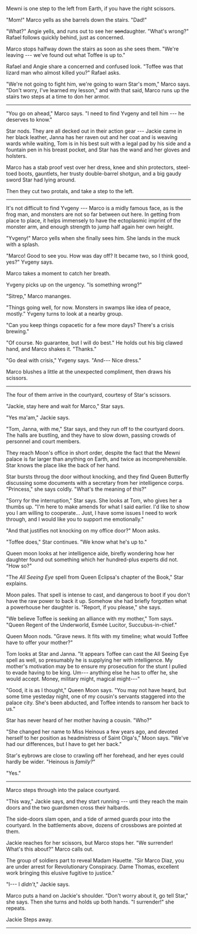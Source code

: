 Mewni is one step to the left from Earth, if you have the right scissors.

"Mom!" Marco yells as she barrels down the stairs. "Dad!"

"What?" Angie yells, and runs out to see her <s>son</s>daughter. "What's wrong?"
Rafael follows quickly behind, just as concerned.

Marco stops halfway down the stairs as soon as she sees them. "We're leaving
--- we've found out what Toffee is up to."

Rafael and Angie share a concerned and confused look. "Toffee was that lizard
man who almost killed you?" Rafael asks.

"We're not going to fight him, we're going to warn Star's mom," Marco says. "Don't
worry, I've learned my lesson," and with that said, Marco runs up the stairs two steps
at a time to don her armor.

----

"You go on ahead," Marco says. "I need to find Yvgeny and tell him --- he deserves to know."

Star nods. They are all decked out in their action gear --- Jackie came in her black leather,
Janna has her raven out and her coat and is weaving wards while waiting, Tom is in his best suit
with a legal pad by his side and a fountain pen in his breast pocket, and Star has the wand and
her gloves and holsters.

Marco has a stab proof vest over her dress, knee and shin protectors, steel-toed boots, gauntlets,
her trusty double-barrel shotgun, and a big gaudy sword Star had lying around.

Then they cut two protals, and take a step to the left.

----

It's not difficult to find Yvgeny --- Marco is a midly famous face, as is the
frog man, and monsters are not so far between out here. In getting from place to place,
it helps immensely to have the ectoplasmic imprint of the monster arm, and enough strength
to jump half again her own height.

"Yvgeny!" Marco yells when she finally sees him.
She lands in the muck with a splash.

"Marco! Good to see you. How was day off? It became two, so I think good, yes?"
Yvgeny says.

Marco takes a moment to catch her breath.

Yvgeny picks up on the urgency. "Is something wrong?"

"Sitrep," Marco mananges.

"Things going well, for now. Monsters in swamps like idea of peace, mostly."
Yvgeny turns to look at a nearby group.

"Can you keep things copacetic for a few more days? There's a crisis brewing."

"Of course. No guarantee, but I will do best." He holds out his big clawed hand,
and Marco shakes it. "Thanks."

"Go deal with crisis," Yvgeny says. "And--- Nice dress."

Marco blushes a little at the unexpected compliment, then
draws his scissors.

----

The four of them arrive in the courtyard, courtesy of Star's scissors.

"Jackie, stay here and wait for Marco," Star says.

"Yes ma'am," Jackie says.

"Tom, Janna, with me," Star says, and they run off to the courtyard doors.
The halls are bustling, and they have to slow down, passing crowds of personnel
and court members.

They reach Moon's office in short order, despite the fact that the Mewni palace is
far larger than anything on Earth, and twice as incomprehensible. Star knows the
place like the back of her hand.

Star bursts throug the door without knocking, and they find Queen Butterfly
discussing some documents with a secretary from her intelligence corps. "Princess,"
she says coldly. "What's the meaning of this?"

"Sorry for the interruption," Star says. She looks at Tom, who gives her a thumbs
up. "I'm here to make amends for what I said earlier. I'd like to show you I am willing
to cooperate... Just, I have some issues I need to work through, and I would like you to
support me emotionally."

"And that justifies not knocking on my office door?" Moon asks.

"Toffee does," Star continues. "We know what he's up to."

Queen moon looks at her intelligence aide, birefly wondering how her
daughter found out something which her hundred-plus experts did not. "How so?"

"The _All Seeing Eye_ spell from Queen Eclipsa's chapter of the Book," Star
explains.

Moon pales. That spell is intense to cast, and dangerous to boot if you
don't have the raw power to back it up. Somehow she had briefly
forgotten what a powerhouse her daughter is. "Report, if you please," she says.

"We believe Toffee is seeking an alliance with my mother," Tom says. "Queen Regent of
the Underworld, Esmée Lucitor, Succubus-in-chief."

Queen Moon nods. "Grave news. It fits with my timeline; what would Toffee have to
offer your mother?"

Tom looks at Star and Janna. "It appears Toffee can cast the All Seeing Eye spell as
well, so presumably he is supplying her with intelligence. My mother's motivation
may be to ensure my prosecution for the stunt I pulled to evade having to be king.
Um--- anything else he has to offer he, she would accept. Money, military might,
magical might---"

"Good, it is as I thought," Queen Moon says. "You may not have heard, but some time
yesteday night, one of my cousin's servants staggered into the palace city.
She's been abducted, and Toffee intends to ransom her back to us."

Star has never heard of her mother having a cousin. "Who?"

"She changed her name to Miss Heinous a few years ago, and devoted herself to
her position as headmistress of Saint Olga's," Moon says. "We've had our differences,
but I have to get her back."

Star's eybrows are close to crawling off her forehead, and her eyes could hardly be wider.
"Heinous is _family?_"

"Yes."

----

Marco steps through into the palace courtyard.

"This way," Jackie says, and they start running --- unti they reach the main doors and
the two guardsmen cross their halbards.

The side-doors slam open, and a tide of armed guards pour into the courtyard. In the battlements
above, dozens of crossbows are pointed at them.

Jackie reaches for her scissors, but Marco stops her. "We surrender!
What's this about?" Marco calls out.

The group of soldiers part to reveal Madam Hauette. "Sir Marco Diaz, you are under
arrest for Revolutionary Conspiracy. Dame Thomas, excellent work bringing this elusive
fugitive to justice."

"I--- I _didn't_," Jackie says.

Marco puts a hand on Jackie's shoulder. "Don't worry about it, go tell Star," she says.
Then she turns and holds up both hands. "I surrender!" she repeats.

Jackie Steps away.

----


